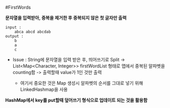 #FirstWords 

**문자열을 입력받아, 중복을 제거한 후 중복되지 않은 첫 글자만 출력**

	input :
		abca abcd abcdab
	output :
		b
		a
		c

- Issue : 
	String에 문자열을 입력 받은 후, 띄어쓰기로 Split -> List<Map<Character, Integer>> firstWordList 형태로 맵에서 중복된 알파벳을 counting함 -> 출력할때 value가 1인 것만 출력

	* 여기서 중요한 것은 Map 생성시 알파벳의 순서를 그대로 넣기 위해 LinkedHashmap을 사용

**HashMap에서 key를 put할때 덮어쓰기 형식으로 업데이트 되는 것을 활용함**  

